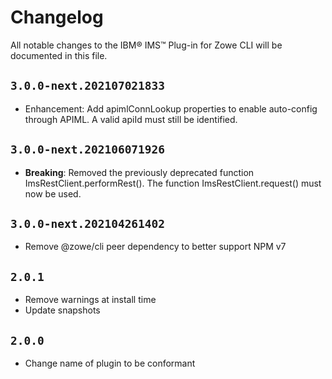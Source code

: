 # Changelog

All notable changes to the IBM® IMS™ Plug-in for Zowe CLI will be documented in this file.

## `3.0.0-next.202107021833`

- Enhancement: Add apimlConnLookup properties to enable auto-config through APIML. A valid apiId must still be identified.

## `3.0.0-next.202106071926`

- **Breaking**: Removed the previously deprecated function ImsRestClient.performRest(). The function ImsRestClient.request() must now be used.

## `3.0.0-next.202104261402`

- Remove @zowe/cli peer dependency to better support NPM v7

## `2.0.1`

- Remove warnings at install time
- Update snapshots

## `2.0.0`

- Change name of plugin to be conformant